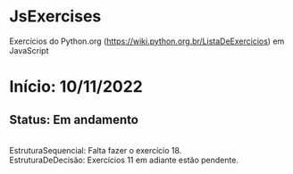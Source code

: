 # JsExercises
Exercícios do  Python.org (https://wiki.python.org.br/ListaDeExercicios) em JavaScript
<br>
# Início: 10/11/2022
<h2>Status: Em andamento</h2>
<br>
EstruturaSequencial: Falta fazer o exercício 18.
<br>
EstruturaDeDecisão: Exercícios 11 em adiante estão pendente.
